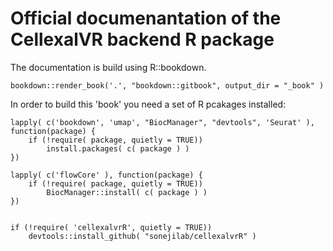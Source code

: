 # Official documenantation of the CellexalVR backend R package

The documentation is build using R::bookdown.

```
bookdown::render_book('.', "bookdown::gitbook", output_dir = "_book" )
```

In order to build this 'book' you need a set of R pcakages installed:

```
lapply( c('bookdown', 'umap', "BiocManager", "devtools", 'Seurat' ), function(package) {
    if (!require( package, quietly = TRUE))
        install.packages( c( package ) )
})

lapply( c('flowCore' ), function(package) {
    if (!require( package, quietly = TRUE))
        BiocManager::install( c( package ) )
})


if (!require( 'cellexalvrR', quietly = TRUE))
    devtools::install_github( "sonejilab/cellexalvrR" )

```